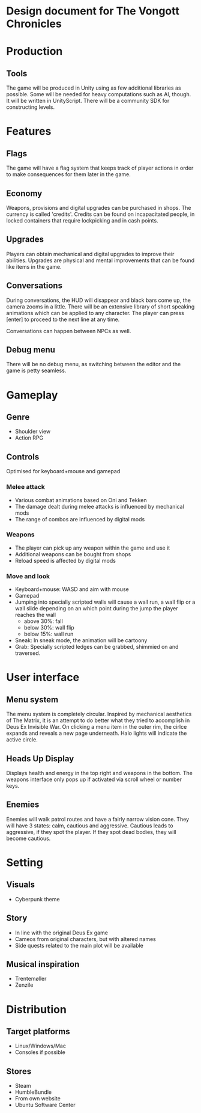 Design document for The Vongott Chronicles
====

# Production
## Tools
The game will be produced in Unity using as few additional libraries as possible. Some will be needed for heavy computations such as AI, though. It will be written in UnityScript. There will be a community SDK for constructing levels.

# Features
## Flags
The game will have a flag system that keeps track of player actions in order to make consequences for them later in the game.

## Economy
Weapons, provisions and digital upgrades can be purchased in shops. The currency is called 'credits'. Credits can be found on incapacitated people, in locked containers that require lockpicking and in cash points.

## Upgrades
Players can obtain mechanical and digital upgrades to improve their abilities. Upgrades are physical and mental improvements that can be found like items in the game.

## Conversations
During conversations, the HUD will disappear and black bars come up, the camera zooms in a little. There will be an extensive library of short speaking animations which can be applied to any character. The player can press [enter] to proceed to the next line at any time.

Conversations can happen between NPCs as well.

## Debug menu
There will be no debug menu, as switching between the editor and the game is petty seamless.

# Gameplay
## Genre
- Shoulder view
- Action RPG

## Controls
Optimised for keyboard+mouse and gamepad

### Melee attack
- Various combat animations based on Oni and Tekken
- The damage dealt during melee attacks is influenced by mechanical mods
- The range of combos are influenced by digital mods

### Weapons
- The player can pick up any weapon within the game and use it
- Additional weapons can be bought from shops
- Reload speed is affected by digital mods

### Move and look
- Keyboard+mouse: WASD and aim with mouse
- Gamepad
- Jumping into specially scripted walls will cause a wall run, a wall flip or a wall slide depending on an which point during the jump the player reaches the wall
	- above 30%: fall
	- below 30%: wall flip
	- below 15%: wall run
- Sneak: In sneak mode, the animation will be cartoony
- Grab: Specially scripted ledges can be grabbed, shimmied on and traversed.

# User interface
## Menu system
The menu system is completely circular. Inspired by mechanical aesthetics of The Matrix, it is an attempt to do better what they tried to accomplish in Deus Ex Invisible War. On clicking a menu item in the outer rim, the cirlce expands and reveals a new page underneath. Halo lights will indicate the active circle.

## Heads Up Display
Displays health and energy in the top right and weapons in the bottom. The weapons interface only pops up if activated via scroll wheel or number keys.

## Enemies
Enemies will walk patrol routes and have a fairly narrow vision cone. 
They will have 3 states: calm, cautious and aggressive. Cautious leads to aggressive, if they spot the player.
If they spot dead bodies, they will become cautious.

# Setting
## Visuals
- Cyberpunk theme

## Story
- In line with the original Deus Ex game
- Cameos from original characters, but with altered names
- Side quests related to the main plot will be available

## Musical inspiration
- Trentemøller
- Zenzile

# Distribution
## Target platforms
- Linux/Windows/Mac
- Consoles if possible

## Stores
- Steam
- HumbleBundle
- From own website
- Ubuntu Software Center

